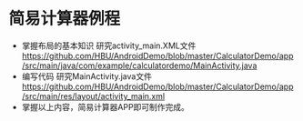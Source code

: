 # 简易计算器例程
- 掌握布局的基本知识 研究activity_main.XML文件
https://github.com/HBU/AndroidDemo/blob/master/CalculatorDemo/app/src/main/java/com/example/calculatordemo/MainActivity.java
- 编写代码 研究MainActivity.java文件
https://github.com/HBU/AndroidDemo/blob/master/CalculatorDemo/app/src/main/res/layout/activity_main.xml
- 掌握以上内容，简易计算器APP即可制作完成。

